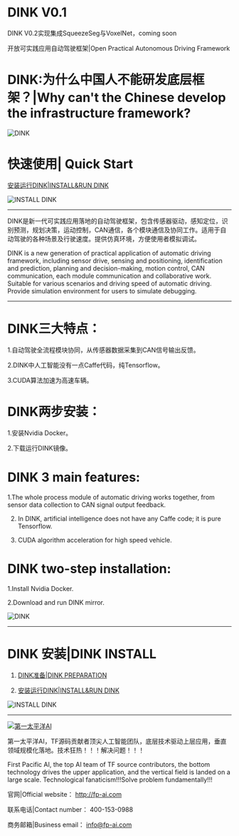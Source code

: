 # DINK V0.1

DINK V0.2实现集成SqueezeSeg与VoxelNet，coming soon

开放可实践应用自动驾驶框架|Open Practical Autonomous Driving Framework

# DINK:为什么中国人不能研发底层框架？|Why can't the Chinese develop the infrastructure framework?

![DINK](img/profile.jpeg)

# 快速使用| Quick Start

[安装运行DINK|INSTALL&RUN DINK](https://github.com/FPAI/DINK/wiki/INSTALL&RUN-DINK)

![INSTALL DINK](img/launch.gif)

***

DINK是新一代可实践应用落地的自动驾驶框架，包含传感器驱动，感知定位，识别预测，规划决策，运动控制，CAN通信，各个模块通信及协同工作。适用于自动驾驶的各种场景及行驶速度。提供仿真环境，方便使用者模拟调试。

DINK is a new generation of practical application of automatic driving framework, including sensor drive, sensing and positioning, identification and prediction, planning and decision-making, motion control, CAN communication, each module communication and collaborative work. Suitable for various scenarios and driving speed of automatic driving. Provide simulation environment for users to simulate debugging.

***

# DINK三大特点：

1.自动驾驶全流程模块协同，从传感器数据采集到CAN信号输出反馈。

2.DINK中人工智能没有一点Caffe代码，纯Tensorflow。
  
3.CUDA算法加速为高速车辆。

# DINK两步安装：

1.安装Nvidia Docker。

2.下载运行DINK镜像。

# DINK 3 main features:

1.The whole process module of automatic driving works together, from sensor data collection to CAN signal output feedback.

2. In DINK, artificial intelligence does not have any Caffe code; it is pure Tensorflow.
  
3. CUDA algorithm acceleration for high speed vehicle.

# DINK two-step installation:

1.Install Nvidia Docker.

2.Download and run DINK mirror.

![DINK](img/dink.jpg)

***

# DINK 安装|DINK INSTALL

1. [DINK准备|DINK PREPARATION](https://github.com/FPAI/DINK/wiki/DINK-PREPARATION)

2. [安装运行DINK|INSTALL&RUN DINK](https://github.com/FPAI/DINK/wiki/INSTALL&RUN-DINK)

![INSTALL DINK](img/launch.gif)

***

[![第一太平洋AI](img/fpai.png)](http://fp-ai.com)

第一太平洋AI，TF源码贡献者顶尖人工智能团队，底层技术驱动上层应用，垂直领域规模化落地。技术狂热！！！解决问题！！！

First Pacific AI, the top AI team of TF source contributors, the bottom technology drives the upper application, and the vertical field is landed on a large scale. Technological fanaticism!!!Solve problem fundamentally!!!


官网|Official website： http://fp-ai.com

联系电话|Contact number： 400-153-0988

商务邮箱|Business email： info@fp-ai.com
